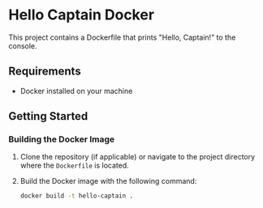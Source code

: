 # Hello Captain Docker

This project contains a Dockerfile that prints "Hello, Captain!" to the console.

## Requirements

- Docker installed on your machine

## Getting Started

### Building the Docker Image

1. Clone the repository (if applicable) or navigate to the project directory where the `Dockerfile` is located.

2. Build the Docker image with the following command:

   ```bash
   docker build -t hello-captain .
